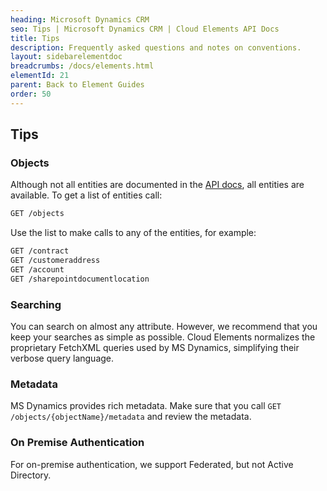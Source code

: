 ```yaml
---
heading: Microsoft Dynamics CRM
seo: Tips | Microsoft Dynamics CRM | Cloud Elements API Docs
title: Tips
description: Frequently asked questions and notes on conventions.
layout: sidebarelementdoc
breadcrumbs: /docs/elements.html
elementId: 21
parent: Back to Element Guides
order: 50
---
```


## Tips

### Objects

Although not all entities are documented in the [API docs](api-documentation.html), all entities are available. To get a list of entities call:

```bash
GET /objects
```
Use the list to make calls to any of the entities, for example:

```bash
GET /contract
GET /customeraddress
GET /account
GET /sharepointdocumentlocation
```

### Searching

You can search on almost any attribute. However, we recommend that you keep your searches as simple as possible. Cloud Elements normalizes the proprietary FetchXML queries used by MS Dynamics, simplifying their verbose query language.

### Metadata

MS Dynamics provides rich metadata. Make sure that you call `GET /objects/{objectName}/metadata` and review the metadata.

### On Premise Authentication

For on-premise authentication, we support Federated, but not Active Directory.
